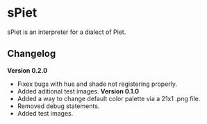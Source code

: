 # sPiet
sPiet is an interpreter for a dialect of Piet.

## Changelog
**Version 0.2.0**
- Fixex bugs with hue and shade not registering properly.
- Added aditional test images.
**Version 0.1.0**
- Added a way to change default color palette via a 21x1 .png file.
- Removed debug statements.
- Added test images.
